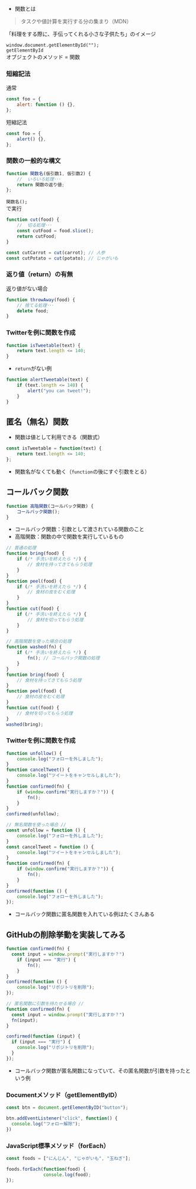* 関数とは  
> タスクや値計算を実行する分の集まり（MDN）

「料理をする際に、手伝ってくれる小さな子供たち」のイメージ

`window.document.getElementById("");`  
`getElementById`  
オブジェクトのメソッド = 関数

### 短縮記法
通常
```index.js
const foo = {
    alert: function () {},
};
```
短縮記法
```index.js
const foo = {
    alert() {},
};
```

### 関数の一般的な構文
```index.js
function 関数名(仮引数1, 仮引数2) {
    //  いろいろ処理･･･
    return 関数の返り値;
};
```
`関数名();`  
で実行

```index.js
function cut(food) {
    //  切る処理･･･
    const cutFood = food.slice();
    return cutFood;
}

const cutCarrot = cut(carrot); // 人参
const cutPotato = cut(potato); // じゃがいも
```


### 返り値（return）の有無
返り値がない場合
```index.js
function throwAway(food) {
    // 捨てる処理･･･
    delete food;
}
```

### Twitterを例に関数を作成

```index.js
function isTweetable(text) {
    return text.length <= 140;
}
```

* `return`がない例

```index.js
function alertTweetable(text) {
    if (text.length <= 140) {
        alert("you can tweet!");
    }
}
```

## 匿名（無名）関数
* 関数は値として利用できる（関数式）

```index.js
const isTweetable = function(text) {
    return text.length <= 140;
};
```
* 関数名がなくても動く（`function`の後にすぐ引数をとる）

## コールバック関数

```index.js
function 高階関数(コールバック関数) {
    コールバック関数();
}
```
* コールバック関数：引数として渡されている関数のこと
* 高階関数：関数の中で関数を実行しているもの

```index.js
// 普通の処理
function bring(food) {
    if (/* 手洗いを終えたら */) {
        // 食材を持ってきてもらう処理
    }
}
function peel(food) {
    if (/* 手洗いを終えたら */) {
        // 食材の皮をむく処理
    }
}
function cut(food) {
    if (/* 手洗いを終えたら */) {
        // 食材を切ってもらう処理
    }
}
```

```index.js
// 高階関数を使った場合の処理
function washed(fn) {
    if (/* 手洗いを終えたら */) {
        fn(); // コールバック関数の処理
    }
}
function bring(food) {
    // 食材を持ってきてもらう処理
}
function peel(food) {
    // 食材の皮をむく処理
}
function cut(food) {
    // 食材を切ってもらう処理
}
washed(bring);
```

### Twitterを例に関数を作成
```index.js
function unfollow() {
    console.log("フォローを外しました");
}
function cancelTweet() {
    console.log("ツイートをキャンセルしました");
}
function confirmed(fn) {
    if (window.confirm("実行しますか？")) {
        fn();
    }
}
confirmed(unfollow);
```

```index.js
// 無名関数を使った場合 //
const unfollow = function () {
    console.log("フォローを外しました");
}
const cancelTweet = function () {
    console.log("ツイートをキャンセルしました");
}
function confirmed(fn) {
    if (window.confirm("実行しますか？")) {
        fn();
    }
}
confirmed(function () {
    console.log("フォローを外しました");
});
```

* コールバック関数に匿名関数を入れている例はたくさんある

## GitHubの削除挙動を実装してみる

```index.js
function confirmed(fn) {
  const input = window.prompt("実行しますか？")
    if (input === "実行") {
        fn();
    }
}
confirmed(function () {
    console.log("リポジトリを削除");
});
```

```index.js
// 匿名関数に引数を持たせる場合 //
function confirmed(fn) {
  const input = window.prompt("実行しますか？")
  fn(input);
}

confirmed(function (input) {
  if (input === "実行") {
    console.log("リポジトリを削除");
  }
});
```

* コールバック関数が匿名関数になっていて、その匿名関数が引数を持ったという例

### Documentメソッド（getElementByID）

```index.js
const btn = document.getElementByID("button");

btn.addEventListener("click", function() {
  console.log("フォロー解除");
})
```

### JavaScript標準メソッド（forEach）

```index.js
const foods = ["にんじん", "じゃがいも", "玉ねぎ"];

foods.forEach(function(food) {
              console.log(food);
});
```
